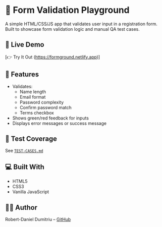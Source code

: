 # 🧪 Form Validation Playground

A simple HTML/CSS/JS app that validates user input in a registration form. Built to showcase form validation logic and manual QA test cases.

## 🚀 Live Demo
[👉 Try It Out (https://formground.netlify.app)]

## 📁 Features
- Validates:
  - Name length
  - Email format
  - Password complexity
  - Confirm password match
  - Terms checkbox
- Shows green/red feedback for inputs
- Displays error messages or success message

## 🧾 Test Coverage
See [`TEST-CASES.md`](./TEST-CASES.md)

## 💻 Built With
- HTML5
- CSS3
- Vanilla JavaScript

## 👨‍💻 Author
Robert-Daniel Dumitriu – [GitHub](https://github.com/yourusername)
